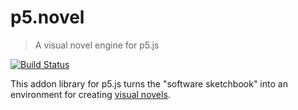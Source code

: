 # p5.novel
> A visual novel engine for p5.js

[![Build Status](https://app.travis-ci.com/nickmcintyre/p5.novel.svg?branch=main)](https://app.travis-ci.com/nickmcintyre/p5.novel)

This addon library for p5.js turns the "software sketchbook" into an environment for creating [visual novels](https://en.wikipedia.org/wiki/Visual_novel).
